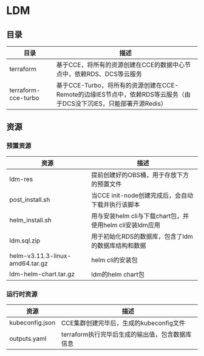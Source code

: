 # LDM

## 目录

| 目录                  | 描述                                                                           |
|---------------------|------------------------------------------------------------------------------|
| terraform           | 基于CCE，将所有的资源创建在CCE的数据中心节点中，依赖RDS、DCS等云服务                                     |
| terraform-cce-turbo | 基于CCE-Turbo，将所有的资源创建在CCE-Remote的边缘IES节点中，依赖RDS等云服务（由于DCS没下沉IES，只能部署开源Redis）  |


## 资源
### 预置资源
| 资源                              | 描述                                       |
|---------------------------------|------------------------------------------|
| ldm-res                         | 提前创建好的OBS桶，用于存放下方的预置文件                   |
| post_install.sh                 | 当CCE init-node创建完成后，会自动下载并执行该脚本          |
| helm_install.sh                 | 用与安装helm cli与下载chart包，并使用helm cli安装ldm应用 |
| ldm.sql.zip                     | 用于初始化RDS的数据库，包含了ldm的数据库结构和数据             |
| helm-v3.11.3-linux-amd64.tar.gz | helm cli的安装包                             |
| ldm-helm-chart.tar.gz           | ldm的helm chart包                          |

### 运行时资源
| 资源              | 描述                           |
|-----------------|------------------------------|
| kubeconfig.json | CCE集群创建完毕后，生成的kubeconfig文件   |
| outputs.yaml    | terraform执行完毕后生成的输出值，包含数据库信息 |
